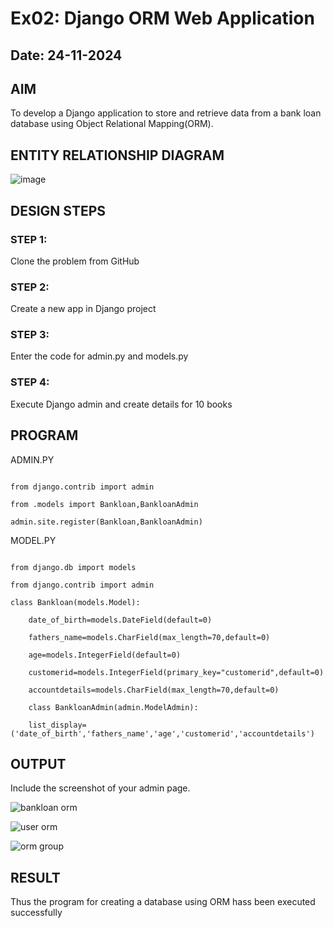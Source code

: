 # Ex02: Django ORM Web Application
## Date: 24-11-2024

## AIM
To develop a Django application to store and retrieve data from a bank loan database using Object Relational Mapping(ORM).

## ENTITY RELATIONSHIP DIAGRAM

![image](https://github.com/user-attachments/assets/1e4280ad-db40-46b7-b582-bb3f121e4c11)


## DESIGN STEPS

### STEP 1:
Clone the problem from GitHub

### STEP 2:
Create a new app in Django project

### STEP 3:
Enter the code for admin.py and models.py

### STEP 4:
Execute Django admin and create details for 10 books

## PROGRAM
ADMIN.PY
```

from django.contrib import admin

from .models import Bankloan,BankloanAdmin

admin.site.register(Bankloan,BankloanAdmin)
```
MODEL.PY
```

from django.db import models

from django.contrib import admin

class Bankloan(models.Model):

    date_of_birth=models.DateField(default=0)
    
    fathers_name=models.CharField(max_length=70,default=0)
    
    age=models.IntegerField(default=0)
    
    customerid=models.IntegerField(primary_key="customerid",default=0)
    
    accountdetails=models.CharField(max_length=70,default=0)

    class BankloanAdmin(admin.ModelAdmin):
    
    list_display=('date_of_birth','fathers_name','age','customerid','accountdetails')

```


## OUTPUT

Include the screenshot of your admin page.

![bankloan orm](https://github.com/user-attachments/assets/7006a41f-920b-473e-a60b-59808ec35bf7)

![user orm](https://github.com/user-attachments/assets/5afbffc3-6c1b-488c-b6da-1aaeac6f004d)


![orm group](https://github.com/user-attachments/assets/b2e20c15-298c-4e61-8c49-2f172701600d)




## RESULT
Thus the program for creating a database using ORM hass been executed successfully

